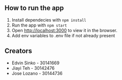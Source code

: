 ## How to run the app

1. Install dependecies with `npm install`
2. Run the app with `npm start`
3. Open [http://localhost:3000](http://localhost:3000) to view it in the browser.
4. Add env variables to .env file if not already present



## Creators

- Edvin Sinko - 30141669
- Jiayi Teh - 30142476
- Jose Lozano - 30144736